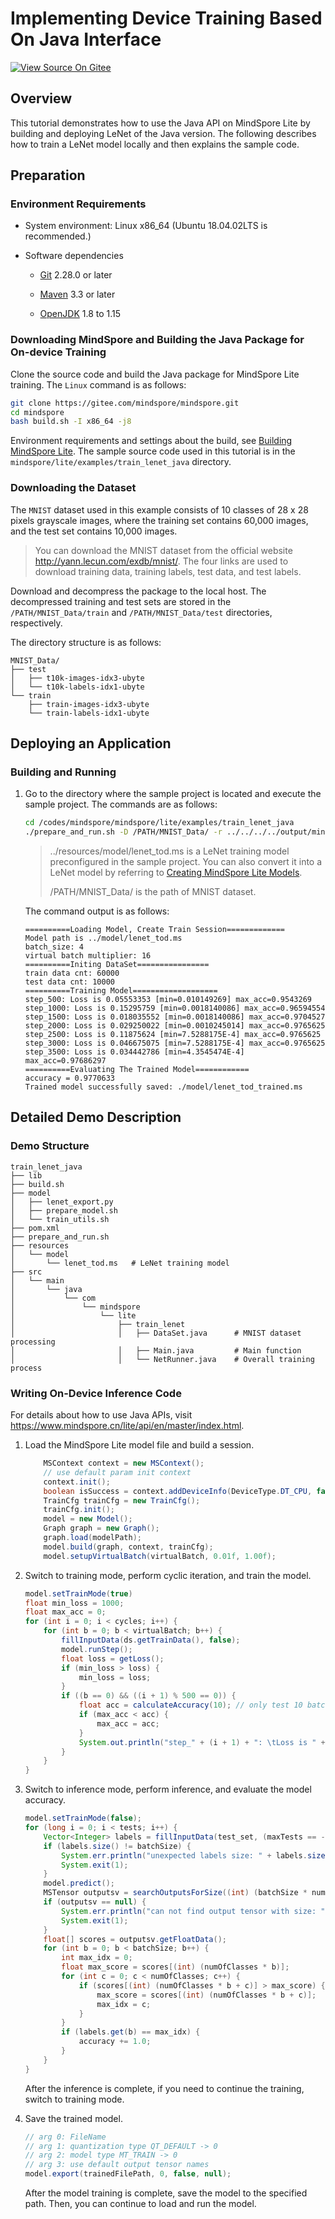 # Implementing Device Training Based On Java Interface

[![View Source On Gitee](https://mindspore-website.obs.cn-north-4.myhuaweicloud.com/website-images/master/resource/_static/logo_source_en.svg)](https://gitee.com/mindspore/docs/blob/master/docs/lite/docs/source_en/quick_start/train_lenet_java.md)

## Overview

This tutorial demonstrates how to use the Java API on MindSpore Lite by building and deploying LeNet of the Java version. The following describes how to train a LeNet model locally and then explains the sample code.

## Preparation

### Environment Requirements

- System environment: Linux x86_64 (Ubuntu 18.04.02LTS is recommended.)

- Software dependencies

    - [Git](https://git-scm.com/downloads) 2.28.0 or later

    - [Maven](https://maven.apache.org/download.cgi) 3.3 or later

    - [OpenJDK](https://openjdk.java.net/install/) 1.8 to 1.15

### Downloading MindSpore and Building the Java Package for On-device Training

Clone the source code and build the Java package for MindSpore Lite training. The `Linux` command is as follows:

```bash
git clone https://gitee.com/mindspore/mindspore.git
cd mindspore
bash build.sh -I x86_64 -j8
```

Environment requirements and settings about the build, see [Building MindSpore Lite](https://www.mindspore.cn/lite/docs/en/master/use/build.html).
The sample source code used in this tutorial is in the `mindspore/lite/examples/train_lenet_java` directory.

### Downloading the Dataset

The `MNIST` dataset used in this example consists of 10 classes of 28 x 28 pixels grayscale images, where the training set contains 60,000 images, and the test set contains 10,000 images.

> You can download the MNIST dataset from the official website <http://yann.lecun.com/exdb/mnist/>. The four links are used to download training data, training labels, test data, and test labels.

Download and decompress the package to the local host. The decompressed training and test sets are stored in the `/PATH/MNIST_Data/train` and `/PATH/MNIST_Data/test` directories, respectively.

The directory structure is as follows:

```text
MNIST_Data/
├── test
│   ├── t10k-images-idx3-ubyte
│   └── t10k-labels-idx1-ubyte
└── train
    ├── train-images-idx3-ubyte
    └── train-labels-idx1-ubyte
```

## Deploying an Application

### Building and Running

1. Go to the directory where the sample project is located and execute the sample project. The commands are as follows:

    ```bash
    cd /codes/mindspore/mindspore/lite/examples/train_lenet_java
    ./prepare_and_run.sh -D /PATH/MNIST_Data/ -r ../../../../output/mindspore-lite-${version}-linux-x64.tar.gz
    ```

    > ../resources/model/lenet_tod.ms is a LeNet training model preconfigured in the sample project. You can also convert it into a LeNet model by referring to [Creating MindSpore Lite Models](https://www.mindspore.cn/lite/docs/en/master/use/converter_train.html).
    >
    > /PATH/MNIST_Data/ is the path of MNIST dataset.

    The command output is as follows:

    ```text
    ==========Loading Model, Create Train Session=============
    Model path is ../model/lenet_tod.ms
    batch_size: 4
    virtual batch multiplier: 16
    ==========Initing DataSet================
    train data cnt: 60000
    test data cnt: 10000
    ==========Training Model===================
    step_500: Loss is 0.05553353 [min=0.010149269] max_acc=0.9543269
    step_1000: Loss is 0.15295759 [min=0.0018140086] max_acc=0.96594554
    step_1500: Loss is 0.018035552 [min=0.0018140086] max_acc=0.9704527
    step_2000: Loss is 0.029250022 [min=0.0010245014] max_acc=0.9765625
    step_2500: Loss is 0.11875624 [min=7.5288175E-4] max_acc=0.9765625
    step_3000: Loss is 0.046675075 [min=7.5288175E-4] max_acc=0.9765625
    step_3500: Loss is 0.034442786 [min=4.3545474E-4] max_acc=0.97686297
    ==========Evaluating The Trained Model============
    accuracy = 0.9770633
    Trained model successfully saved: ./model/lenet_tod_trained.ms
    ```

## Detailed Demo Description

### Demo Structure

```text
train_lenet_java
├── lib
├── build.sh
├── model
│   ├── lenet_export.py
│   ├── prepare_model.sh
│   └── train_utils.sh
├── pom.xml
├── prepare_and_run.sh
├── resources
│   └── model
│       └── lenet_tod.ms   # LeNet training model
├── src
│   └── main
│       └── java
│           └── com
│               └── mindspore
│                   └── lite
│                       ├── train_lenet
│                       │   ├── DataSet.java      # MNIST dataset processing
│                       │   ├── Main.java         # Main function
│                       │   └── NetRunner.java    # Overall training process

```

### Writing On-Device Inference Code

For details about how to use Java APIs, visit <https://www.mindspore.cn/lite/api/en/master/index.html>.

1. Load the MindSpore Lite model file and build a session.

    ```java
        MSContext context = new MSContext();
        // use default param init context
        context.init();
        boolean isSuccess = context.addDeviceInfo(DeviceType.DT_CPU, false, 0);
        TrainCfg trainCfg = new TrainCfg();
        trainCfg.init();
        model = new Model();
        Graph graph = new Graph();
        graph.load(modelPath);
        model.build(graph, context, trainCfg);
        model.setupVirtualBatch(virtualBatch, 0.01f, 1.00f);
    ```

2. Switch to training mode, perform cyclic iteration, and train the model.

    ```java
    model.setTrainMode(true)
    float min_loss = 1000;
    float max_acc = 0;
    for (int i = 0; i < cycles; i++) {
        for (int b = 0; b < virtualBatch; b++) {
            fillInputData(ds.getTrainData(), false);
            model.runStep();
            float loss = getLoss();
            if (min_loss > loss) {
                min_loss = loss;
            }
            if ((b == 0) && ((i + 1) % 500 == 0)) {
                float acc = calculateAccuracy(10); // only test 10 batch size
                if (max_acc < acc) {
                    max_acc = acc;
                }
                System.out.println("step_" + (i + 1) + ": \tLoss is " + loss + " [min=" + min_loss + "]" + " max_acc=" + max_acc);
            }
        }
    }
    ```

3. Switch to inference mode, perform inference, and evaluate the model accuracy.

    ```java
    model.setTrainMode(false);
    for (long i = 0; i < tests; i++) {
        Vector<Integer> labels = fillInputData(test_set, (maxTests == -1));
        if (labels.size() != batchSize) {
            System.err.println("unexpected labels size: " + labels.size() + " batch_size size: " + batchSize);
            System.exit(1);
        }
        model.predict();
        MSTensor outputsv = searchOutputsForSize((int) (batchSize * numOfClasses));
        if (outputsv == null) {
            System.err.println("can not find output tensor with size: " + batchSize * numOfClasses);
            System.exit(1);
        }
        float[] scores = outputsv.getFloatData();
        for (int b = 0; b < batchSize; b++) {
            int max_idx = 0;
            float max_score = scores[(int) (numOfClasses * b)];
            for (int c = 0; c < numOfClasses; c++) {
                if (scores[(int) (numOfClasses * b + c)] > max_score) {
                    max_score = scores[(int) (numOfClasses * b + c)];
                    max_idx = c;
                }
            }
            if (labels.get(b) == max_idx) {
                accuracy += 1.0;
            }
        }
    }
    ```

    After the inference is complete, if you need to continue the training, switch to training mode.

4. Save the trained model.

    ```java
    // arg 0: FileName
    // arg 1: quantization type QT_DEFAULT -> 0
    // arg 2: model type MT_TRAIN -> 0
    // arg 3: use default output tensor names
    model.export(trainedFilePath, 0, false, null);
    ```

    After the model training is complete, save the model to the specified path. Then, you can continue to load and run the model.
